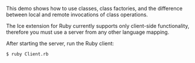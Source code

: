 This demo shows how to use classes, class factories, and the
difference between local and remote invocations of class operations.

The Ice extension for Ruby currently supports only client-side
functionality, therefore you must use a server from any other language
mapping.

After starting the server, run the Ruby client:
```
$ ruby Client.rb
```